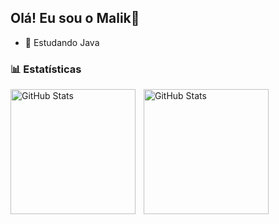 ## Olá! Eu sou o Malik👋

- 🌱 Estudando Java 


### 📊 Estatísticas

<p>
  <img 
    align="left" 
    alt="GitHub Stats" 
    height="200" 
    style="padding-right: 10px;" 
    src="https://github-readme-stats.vercel.app/api?username=MalikLaet&show_icons=true&theme=tokyonight&include_all_commits=true&locale=pt-br" 
  />

<img 
      align="left" 
      alt="GitHub Stats" 
      height="200" 
      src="https://github-readme-stats.vercel.app/api/top-langs/?username=MalikLaet&theme=tokyonight&layout=compact&custom_title=Tecnologias&langs_count=9" 
  />

</p>
